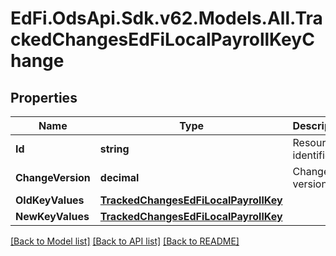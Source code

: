 # EdFi.OdsApi.Sdk.v62.Models.All.TrackedChangesEdFiLocalPayrollKeyChange

## Properties

Name | Type | Description | Notes
------------ | ------------- | ------------- | -------------
**Id** | **string** | Resource identifier | [optional] 
**ChangeVersion** | **decimal** | Change version | [optional] 
**OldKeyValues** | [**TrackedChangesEdFiLocalPayrollKey**](TrackedChangesEdFiLocalPayrollKey.md) |  | [optional] 
**NewKeyValues** | [**TrackedChangesEdFiLocalPayrollKey**](TrackedChangesEdFiLocalPayrollKey.md) |  | [optional] 

[[Back to Model list]](../README.md#documentation-for-models) [[Back to API list]](../README.md#documentation-for-api-endpoints) [[Back to README]](../README.md)

